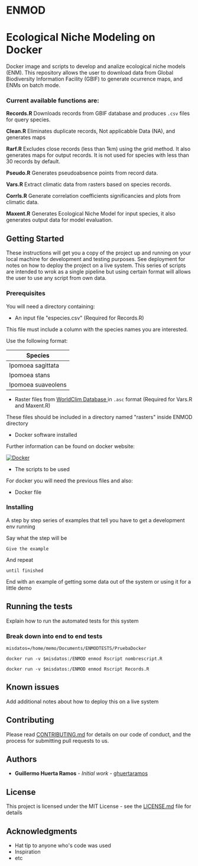 # ENMOD

# Ecological Niche Modeling on Docker


Docker image and scripts to develop and analize ecological niche models (ENM). 
 This repository allows the user to download data from Global Biodiversity Information Facility (GBIF) to generate ocurrence maps, and ENMs on batch mode.
 
### Current available functions are:

**Records.R**
 Downloads records from GBIF database and produces `.csv` files for query species.
 
**Clean.R**
 Eliminates duplicate records, Not applicabble Data (NA), and generates maps
 
 **Rarf.R** 
 Excludes close records (less than 1km) using the grid method. It also  generates maps for output records. It is not used for species with less than 30 records by default.

**Pseudo.R**
 Generates pseudoabsence points from record data.

 **Vars.R**
 Extract climatic data from rasters based on species records.

 **Corrls.R**
 Generate correlation coefficients significancies and plots from climatic data.

**Maxent.R**
Generates Ecological Niche Model for input species, it also generates output data for model evaluation.

## Getting Started

These instructions will get you a copy of the project up and running on your local machine for development and testing purposes. See deployment for notes on how to deploy the project on a live system.
This  series of scripts are intended to wrok as a single pipeline but using certain format will allows the user to use any script from own data.

### Prerequisites

You will need a directory containing:

- An input file  "especies.csv"
(Required for Records.R)


This file must include a column with the species names you are interested.

 Use the following format:

|Species            |
|--------------------|
| Ipomoea sagittata  |
| Ipomoea stans      |
| Ipomoea suaveolens |


- Raster files from [WorldClim Database ](http://www.worldclim.org/) in `.asc` format
(Required for Vars.R and Maxent.R)

These files should be included in a directory named "rasters" inside ENMOD directory


- Docker software installed

Further information can be found on docker website:

[![Docker](https://www.shippable.com/assets/images/logos/docker-cloud.jpg)](https://docs.docker.com/engine/installation/)




- The scripts to be used

For docker you will need the previous files and also:

- Docker file

### Installing

A step by step series of examples that tell you have to get a development env running

Say what the step will be

```
Give the example
```

And repeat

```
until finished
```

End with an example of getting some data out of the system or using it for a little demo

## Running the tests

Explain how to run the automated tests for this system

### Break down into end to end tests

```
misdatos=/home/memo/Documents/ENMODTESTS/PruebaDocker

docker run -v $misdatos:/ENMOD enmod Rscript nombrescript.R

docker run -v $misdatos:/ENMOD enmod Rscript Records.R
```
## Known issues

Add additional notes about how to deploy this on a live system

## Contributing

Please read [CONTRIBUTING.md](https://gist.github.com/PurpleBooth/b24679402957c63ec426) for details on our code of conduct, and the process for submitting pull requests to us.


## Authors

* **Guillermo Huerta Ramos** - *Initial work* - [ghuertaramos](https://github.com/ghuertaramos)


## License

This project is licensed under the MIT License - see the [LICENSE.md](LICENSE.md) file for details

## Acknowledgments

* Hat tip to anyone who's code was used
* Inspiration
* etc
